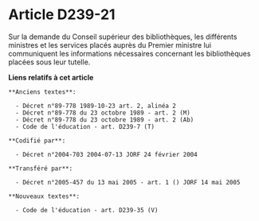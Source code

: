 # Article D239-21

Sur la demande du Conseil supérieur des bibliothèques, les différents ministres et les services placés auprès du Premier
ministre lui communiquent les informations nécessaires concernant les bibliothèques placées sous leur tutelle.

**Liens relatifs à cet article**

	**Anciens textes**:

	  - Décret n°89-778 1989-10-23 art. 2, alinéa 2
	  - Décret n°89-778 du 23 octobre 1989 - art. 2 (M)
	  - Décret n°89-778 du 23 octobre 1989 - art. 2 (Ab)
	  - Code de l'éducation - art. D239-7 (T)

	**Codifié par**:

	  - Décret n°2004-703 2004-07-13 JORF 24 février 2004

	**Transféré par**:

	  - Décret n°2005-457 du 13 mai 2005 - art. 1 () JORF 14 mai 2005

	**Nouveaux textes**:

	  - Code de l'éducation - art. D239-35 (V)
